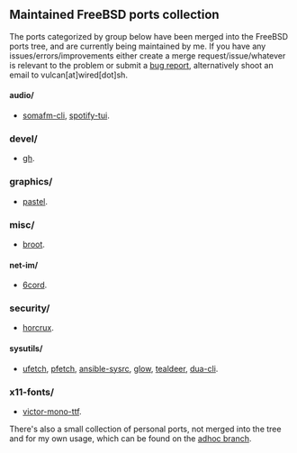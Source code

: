 ## Maintained FreeBSD ports collection

The ports categorized by group below have been merged into the FreeBSD ports tree, and are currently being maintained by me. If you have any issues/errors/improvements either create a merge request/issue/whatever is relevant to the problem or submit a [bug report](https://bugs.freebsd.org/bugzilla/), alternatively shoot an email to vulcan[at]wired[dot]sh.

#### audio/
- [somafm-cli](https://www.freshports.org/audio/somafm-cli/), [spotify-tui](https://www.freshports.org/audio/spotify-tui/).

### devel/
- [gh](https://www.freshports.org/devel/gh/).

### graphics/
- [pastel](https://www.freshports.org/graphics/pastel/).

### misc/
- [broot](https://www.freshports.org/misc/broot/).

#### net-im/
- [6cord](https://www.freshports.org/net-im/6cord/).

### security/
- [horcrux](https://www.freshports.org/security/horcrux/).

#### sysutils/
- [ufetch](https://www.freshports.org/sysutils/ufetch/), [pfetch](https://www.freshports.org/sysutils/pfetch/), [ansible-sysrc](https://www.freshports.org/sysutils/ansible-sysrc/), [glow](https://www.freshports.org/sysutils/glow/), [tealdeer](https://www.freshports.org/sysutils/tealdeer/), [dua-cli](https://www.freshports.org/sysutils/dua-cli/).

### x11-fonts/
- [victor-mono-ttf](https://www.freshports.org/x11-fonts/victor-mono-ttf/).


There's also a small collection of personal ports, not merged into the tree and for my own usage, which can be found on the [adhoc branch](https://gitlab.com/lcook/ports/tree/adhoc).
